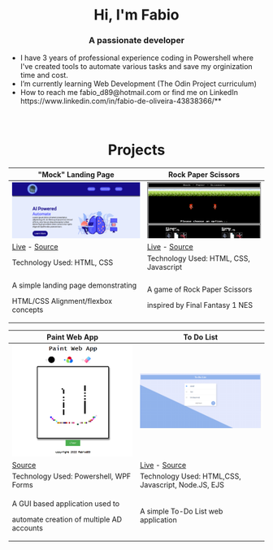 <h1 align="center">Hi, I'm Fabio</h1>
<h3 align="center">A passionate developer</h3>

<ul>
  <li>I have 3 years of professional experience coding in Powershell where I've created tools to automate various tasks and save my orginization time and cost.</li>
  <li>I’m currently learning Web Development (The Odin Project curriculum)</li>
  <li>How to reach me fabio_d89@hotmail.com or find me on LinkedIn https://www.linkedin.com/in/fabio-de-oliveira-43838366/**</li>
</ul>
<br>

<h1 align="center">Projects</h1>

| "Mock" Landing Page   | Rock Paper Scissors |
| ---                   | ---        |
| <a href="https://github.com/fabiod89/odin-landing-page"><img src="images/landing-page.PNG" width="500" height="auto" ></a>  | <a href="https://github.com/fabiod89/Rock-Paper-Scissors"><img src="images/rock-paper-scissors.PNG" width="500" height="auto" ></a>         |
| <a href="https://fabiod89.github.io/odin-landing-page/">Live</a> - <a href="https://github.com/fabiod89/odin-landing-page">Source</a>          | <a href="https://fabiod89.github.io/Rock-Paper-Scissors//">Live</a> - <a href="https://github.com/fabiod89/Rock-Paper-Scissors">Source</a>      |
| Technology Used: HTML, CSS       | Technology Used: HTML, CSS, Javascript       |
| <p>A simple landing page demonstrating</p><p>HTML/CSS Alignment/flexbox concepts </p>| <p>A game of Rock Paper Scissors</p><p>inspired by Final Fantasy 1 NES </p>     |

| Paint Web App         | To Do List         |
| ------------- | ------------- |
| <a href="https://github.com/fabiod89/paint-app"><img src="images/paint-app.png" width="500" height="auto" ></a> | <a href="https://github.com/fabiod89/paint-app"><img src="images/to-do-list.PNG" width="500" height="auto" ></a>         |
| <a href="https://github.com/fabiod89/To-Do-List">Source</a>     | <a href="https://enigmatic-dawn-65343.herokuapp.com/">Live</a> - <a href="https://github.com/fabiod89/odin-landing-page">Source</a>  |
| Technology Used: Powershell, WPF Forms     | Technology Used: HTML,CSS, Javascript, Node.JS, EJS  |
| <p>A GUI based application used to</p> <p>automate creation of multiple AD accounts</p>          | A simple To-Do List web application  |

